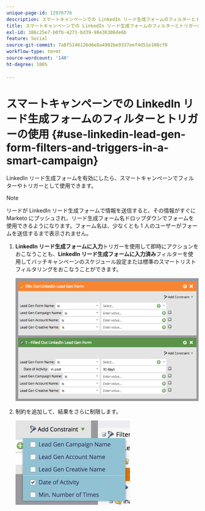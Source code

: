```yaml
---
unique-page-id: 12976776
description: スマートキャンペーンでの LinkedIn リード生成フォームのフィルターとトリガーの使用 - Marketo ドキュメント - 製品ドキュメント
title: スマートキャンペーンでの LinkedIn リード生成フォームのフィルターとトリガーの使用
exl-id: 386c25e7-b0fb-4271-bd39-98e36306de6b
feature: Social
source-git-commit: 7a8f5146126d6e8a4902be9337eef4d51e108cf0
workflow-type: tm+mt
source-wordcount: '140'
ht-degree: 100%

---
```


# スマートキャンペーンでの LinkedIn リード生成フォームのフィルターとトリガーの使用 {#use-linkedin-lead-gen-form-filters-and-triggers-in-a-smart-campaign}

LinkedIn リード生成フォームを有効にしたら、スマートキャンペーンでフィルターやトリガーとして使用できます。

>[!NOTE]
>
>リードが LinkedIn リード生成フォームで情報を送信すると、その情報がすぐに Marketo にプッシュされ、リード生成フォーム名ドロップダウンでフォームを使用できるようになります。フォーム名は、少なくとも 1 人のユーザーがフォームを送信するまで表示されません。

1. **LinkedIn リード生成フォームに入力**&#x200B;トリガーを使用して即時にアクションをおこなうことも、**LinkedIn リード生成フォームに入力済み**&#x200B;フィルターを使用してバッチキャンペーンのスケジュール設定または標準のスマートリストフィルタリングをおこなうことができます。

   ![](assets/use-linkedin-lead-gen-form-filters-and-triggers-1.png)

1. 制約を追加して、結果をさらに制限します。

   ![](assets/use-linkedin-lead-gen-form-filters-and-triggers-2.png)
